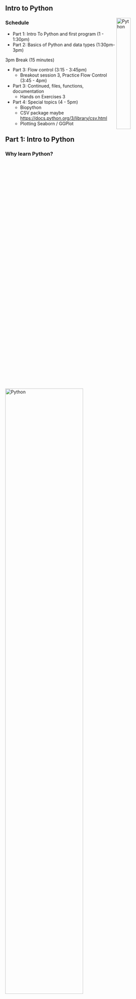 
## Intro to Python
<img src="./figures/python-logo2x.png" alt="Python" width="30%" align="right"/> 



### Schedule
*  Part 1: Intro To Python and first program (1 - 1:30pm)
*  Part 2: Basics of Python and data types (1:30pm-3pm)

3pm Break (15 minutes)

*  Part 3: Flow control (3:15 - 3:45pm) 
    *  Breakout session 3, Practice Flow Control (3:45 - 4pm)
*  Part 3: Continued, files, functions, documentation 
    *  Hands on Exercises 3
*  Part 4: Special topics (4 - 5pm)
    -  Biopython
    -  CSV package maybe https://docs.python.org/3/library/csv.html
    -  Plotting Seaborn / GGPlot





## Part 1: Intro to Python

### Why learn Python?


<img src="figures/programming_languages_recommended.png" alt="Python" width="70%" align="center"/>

https://businessoverbroadway.com/2019/01/13/programming-languages-most-used-and-recommended-by-data-scientists/


-  Python is extremely popular and widely used, especially for data science.
    +  Popular and getting more so in Bioinformatics, especially for building tools.
    +  For analysis, R (which you will learn later in the week) is arguably more useful currently due to the huge number of packages available from [Bioconductor](http://bioconductor.org/) and [CRAN](https://cran.r-project.org/). 
    +  The best option is to learn [Python, R, and bash](http://omgenomics.com/programming-languages/). A little of each will go a long way.
-  Freely available to [download](https://www.python.org/downloads/) for Windows, Linux, Mac OS X, etc.
-  Python is extremely versatile
    +  Used for a wide range of purposes from automating simple tasks to massive software projects with wide adoption [by many large companies.](https://realpython.com/world-class-companies-using-python/)
-  Installed on almost every Linux server.
-  Vast number of resources online: If you can Google for it you can learn how to do it.


------


### Goals for this section

-  Lower the barrier to entry by resolving basic "getting started" hurdles.
-  Provide tips and pointers on things to be aware of.
-  Provide a foundation in basic Python and some hands-on experience.
-  Give you some basic tools and recipes that you can build on in the future.
-  Get you hooked on programming and solving problems with Python.

-----

### Question
1)  Click "YES" if you have ever programmed in Python before.

2)  Click "YES" if you have ever programmed in any language before.

----- 

##  Background

###  What is a programming language and why do we need it?

Speaking to a computer in its native language is tedious and complicated. A programming language is a way for humans to describe a set of operations to a computer in a more abstract and understandable way. A helper program then translates our description of the operations into a set of instructions (machine code) for the computer to carry out.<br> 

Some day we may develop a programming language that allows us to communicate our instructions to the computer in our native language (Alexa, turn on the TV). Except for simple cases, this option doesn't exist yet, largely because human languages are complicated and instructions can be difficult to understand (even for other humans).


In order for the helper program to work properly, we need to use a concise language:
-  Well defined vocabulary for describing the basic set of supported operations.
-  Well defined set of Data Types that have a defined set of valid operations (add, subtract, etc).
-  Well defined syntax that leaves no ambiguity about when the computer should carry out each instruction.

Specifically in Python:

<img src="figures/python_interpreter.png" alt="PythonInterpreter" width="90%" align="center"/> <br><br>



-----

### A brief history of Python
-  Initially developed during the late 1980's by [Guido van Rossum](https://en.wikipedia.org/wiki/Guido_van_Rossum), BDFL until 2018.
-  First development version released in 1991. Version 1 released in 1994.
-  Python 2.0.0 released June, 2001
    -  Python 2.x end-of-life Jan 1, 2020.
    -  This version was so popular and widely used that many Bioinformatics programs were written using it. Some of these tools have been converted to support v3.x, others are in the process of being upgraded or have been abandoned and will stay on v2.x. The last Python 2.x release is still available for [download](https://www.python.org/downloads/release/python-2718/).
-  Python 3.x (December 2008) was a significant re-design and broke compatibility with some parts of v2.x.
-  The current version is 3.8.


------

### Interesting features of Python
-  High level: It hides a lot of the complicated details.
-  Interpreted: programs are compiled to byte code and run on a virtual machine instead of being compiled to native machine language
    -  This provides the option of running Python interactively, or writing Python scripts.
-  Garbage Collected: memory is allocated and freed for you automatically
-  Spaces matter in Python and are part of the language syntax. Be careful with copy/paste!
-  In Python, "Readability counts". 
    *  There is a style guide called [Python Enhancement Proposal 8 (PEP8)](https://www.python.org/dev/peps/pep-0008/) that documents and encourages consistent, readable code. If you plan to share your code with others, it is good practice to follow the style guide (or adopt the style used by the rest of the team). 
    *  These best practices are also known as writing "pythonic" or "idiomatic" python, [this guide](https://docs.python-guide.org/writing/style/) has more details. Try ```import this``` in your Python interpreter if you are a fan of programmer philosophy.

----

### Base Python and the extensive package ecosystem
-  Python has been extremely successful partly because it is modular and highly extensible. The core of Python is relatively small and compact, but this is supplemented with a large ["standard library"](https://docs.python.org/3/library/) that adds a large amount of additional functionality.
    +  Thousands of additional packages are available from the [PyPI](https://pypi.org/) repository.
    +  PythonPath variable
    +  Where do libraries live?
    +  Virtual Environments 
    +  Conflicts and package versions
        -  Virtual environments
        -  Conda


---------

### Writing Python Code

You can work directly on the interactive Python terminal, but eventually you might want a record of your work. One option is to edit your code in a text editor, then run it in the terminal. This is also a great way to test your code piece by piece as you work through developing or editing your program.


Lots of tools have been developed to help with writing computer code. Two popular options are [Visual Studio Code](https://code.visualstudio.com/), and [Atom Editor](https://atom.io/). Both work well and are available for free. Download and install either one of these if you want, or use a text editor you already have.

When working directly on the server, [Nano](https://www.nano-editor.org/), [Vim](https://www.vim.org/), and [Emacs](https://www.gnu.org/software/emacs/) are all popular editors.


-------


### Your first Python program

[Hello, World!](https://en.wikipedia.org/wiki/%22Hello,_World!%22_program) is traditionally the first program to write in any new programming language.


Connect to the server<br>
```bash
ssh <user>@tadpole.genomecenter.ucdavis.edu
```

Then follow this example:

```bash
export PATH=/share/biocore/shunter/opt/bin/:$PATH
alias ll='ls -alFh --color'

mkdir -p  /share/workshop/prereq_workshop/$USER/python

cd /share/workshop/prereq_workshop/$USER/python

ipython3
```

https://ipython.readthedocs.io/en/stable/index.html
<div class="output">
Python 3.8.2 (default, May  5 2020, 12:05:43) 
Type 'copyright', 'credits' or 'license' for more information
IPython 7.14.0 -- An enhanced Interactive Python. Type '?' for help.<br>

In [1]:   
</div>

Note that [IPython](https://ipython.org/) is an enhanced version of the Python shell. Among [many other things](https://ipython.readthedocs.io/en/stable/interactive/python-ipython-diff.html), it has better support for pasting Python code into the interactive terminal without messing up indentation. Some systems don't have ipython installed, in which case you can usually run "python" or "python3".


Use the interactive Python interpreter to run a short program:


```python
>>> print("Hello World!")
Hello World!
```


<h3><font color="red">Once you have successfully run `python3` and printed "Hello World!", mark "Yes" in zoom. Post questions or problems to the Slack channel.</font></h3>

Now we need to exit the Python interpreter. This can be done by typing ```exit()``` or **CTRL+D**. 


Next, lets try writing a "Hello World" Python script.

```bash
nano helloworld.py
```

Enter the same print statement we used above, press Ctrl+O to write the changes, then Ctrl+X to exit the file.

Check that the file you created is present and that your changes were saved successfully, then run the script:

```bash
ll

cat helloworld.py

python3 helloworld.py
```

<div class="output">
shunter@tadpole:python$ ll
total 5.0K
drwxrwxr-x  2 shunter shunter 2.0K Oct  4 20:11 ./
drwxrwx--- 26 shunter shunter 2.0K Oct  4 20:14 ../
-rw-rw-r--  1 shunter shunter   23 Oct  4 20:09 helloworld.py<br>

shunter@tadpole:python$ cat helloworld.py 
print("Hello, World!")

shunter@tadpole:python$ python3 helloworld.py
Hello, World!

</div>

<h3><font color="red">Once you have successfully created your Python script and run it, mark "Yes" in zoom. Post questions or problems to the Slack channel.</font></h3>



----

This is the end of the Intro section. Next we will talk about data types and do more hands-on exercies.

